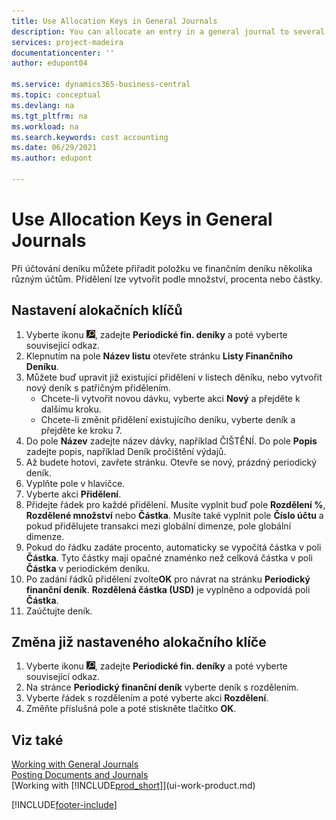 ```yaml
---
title: Use Allocation Keys in General Journals
description: You can allocate an entry in a general journal to several different accounts when you post the journal.
services: project-madeira
documentationcenter: ''
author: edupont04

ms.service: dynamics365-business-central
ms.topic: conceptual
ms.devlang: na
ms.tgt_pltfrm: na
ms.workload: na
ms.search.keywords: cost accounting
ms.date: 06/29/2021
ms.author: edupont

---
```

# Use Allocation Keys in General Journals
Při účtování deníku můžete přiřadit položku ve finančním deníku několika různým účtům. Přidělení lze vytvořit podle množství, procenta nebo částky.

## Nastavení alokačních klíčů
1. Vyberte ikonu ![Žárovky, která otevře funkci Řekněte mi](media/ui-search/search_small.png "Řekněte mi, co chcete dělat"), zadejte **Periodické fin. deníky** a poté vyberte související odkaz.
2. Klepnutím na pole **Název listu** otevřete stránku **Listy Finančního Deníku**.
3. Můžete buď upravit již existující přidělení v listech děníku, nebo vytvořit nový deník s patřičným přidělením.
   * Chcete-li vytvořit novou dávku, vyberte akci **Nový** a přejděte k dalšímu kroku.
   * Chcete-li změnit přidělení existujícího deníku, vyberte deník a přejděte ke kroku 7.
4. Do pole **Název** zadejte název dávky, například ČIŠTĚNÍ. Do pole **Popis** zadejte popis, například Deník pročištění výdajů.
5. Až budete hotovi, zavřete stránku. Otevře se nový, prázdný periodický deník.
6. Vyplňte pole v hlavičce.
7. Vyberte akci **Přidělení**.
8. Přidejte řádek pro každé přidělení. Musíte vyplnit buď pole **Rozdělení %**, **Rozdělené množství** nebo **Částka**. Musíte také vyplnit pole **Číslo účtu** a pokud přidělujete transakci mezi globální dimenze, pole globální dimenze.
9. Pokud do řádku zadáte procento, automaticky se vypočítá částka v poli **Částka**. Tyto částky mají opačné znaménko než celková částka v poli **Částka** v periodickém deníku.
10. Po zadání řádků přidělení zvolte**OK** pro návrat na stránku **Periodický finanční deník**. **Rozdělená částka (USD)** je vyplněno a odpovídá poli **Částka**.
11. Zaúčtujte deník.

## Změna již nastaveného alokačního klíče
1. Vyberte ikonu ![Žárovky, která otevře funkci Řekněte mi](media/ui-search/search_small.png "Řekněte mi, co chcete dělat"), zadejte **Periodické fin. deníky** a poté vyberte související odkaz.
2. Na stránce **Periodický finanční deník** vyberte deník s rozdělením.
3. Vyberte řádek s rozdělením a poté vyberte akci **Rozdělení**.
4. Změňte příslušná pole a poté stiskněte tlačítko **OK**.

## Viz také
[Working with General Journals](ui-work-general-journals.md)  
[Posting Documents and Journals](ui-post-documents-journals.md)  
[Working with [!INCLUDE[prod_short](includes/prod_short.md)]](ui-work-product.md)


[!INCLUDE[footer-include](includes/footer-banner.md)]